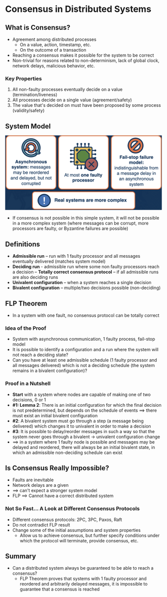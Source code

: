 # Consensus in Distributed Systems

## What is Consensus?
- Agreement among distributed processes
  - On a value, action, timestamp, etc.
  - On the outcome of a transaction
- Reaching a consensus makes it possible for the system to be correct
- Non-trivial for reasons related to non-determinism, lack of global clock, network delays, malicious behavior, etc.

### Key Properties
1.  All non-faulty processes eventually decide on a value (termination/liveness)
2.  All processes decide on a single value (agreement/safety)
3.  The value that's decided on must have been proposed by some process (validity/safety)

## System Model
![System Model](img/consensus-system-model.png)
- If consensus is not possible in this simple system, it will not be possible in a more complex system (where messages can be corrupt, more processors are faulty, or Byzantine failures are possible)

## Definitions
- **Admissible run** – run with 1 faulty processor and all messages eventually delivered (matches system model)
- **Deciding run** - admissible run where some non faulty processors reach a decision
– **Totally correct consensus protocol** – if all admissible runs are also deciding runs
- **Univalent configuration** – when a system reaches a single decision
- **Bivalent configuration** – multiple/two decisions possible (non-deciding)

## FLP Theorem
- In a system with one fault, no consensus protocol can be totally correct

### Idea of the Proof
- System with asynchronous communication, 1 faulty process, fail-stop model
- It is possible to identify a configuration and a run where the system will not reach a deciding state?
- Can you have at least one admissible schedule (1 faulty processor and all messages delivered) which is not a deciding schedule (the system remains in a bivalent configuration)?

### Proof in a Nutshell
- **Start** with a system where nodes are capable of making one of two decisions, 0 or 1
- **#1: Lemma 2**: There is an initial configuration for which the final decision is not predetermined, but depends on the schedule of events ⟹ there must exist an initial bivalent configuration
- **#2**: A bivalent system must go through a step (a message being delivered) which changes it to univalent in order to make a decision
- **#3**: It is possible to delay/reorder messages in such a way so that the system never goes through a bivalent → univalent configuration change
- ⟹ in a system where 1 faulty node is possible and messages may be delayed and reordered, there will always be an initial bivalent state, in which an admissible non-deciding schedule can exist 

## Is Consensus Really Impossible?
- Faults are inevitable
- Network delays are a given
- ⟹ can't expect a stronger system model
- FLP ⟹ Cannot have a correct distributed system

### Not So Fast... A Look at Different Consensus Protocols
- Different consensus protocols: 2PC, 3PC, Paxos, Raft
- Do not contradict FLP result
- Change some of the initial assumptions and system properties
  - Allow us to achieve consensus, but further specify conditions under which the protocol will terminate, provide consensus, etc.

## Summary
- Can a distributed system always be guaranteed to be able to reach a consensus?
  - FLP Theorem proves that systems with 1 faulty processor and reordered and arbitrarily delayed messages, it is impossible to guarantee that a consensus is reached
